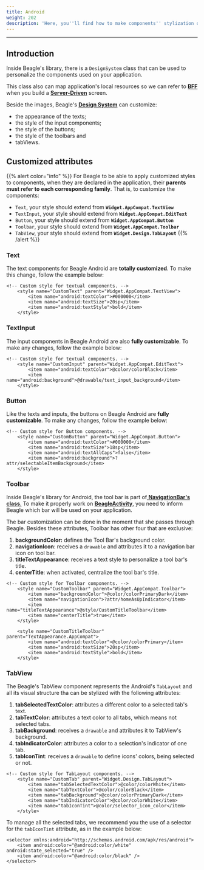 ```yaml
---
title: Android
weight: 202
description: 'Here, you''ll find how to make components'' stylization on Android''s projects.'
---
```


---

## Introduction 

Inside Beagle's library, there is a `DesignSystem` class that can be used to personalize the components used on your application.

This class also can map application's local resources so we can refer to [**BFF** ](/docs/key-concepts#backend-for-frontend)when you build a [**Server-Driven**](/docs/key-concepts#server-driven-ui) screen. 

Beside the images, Beagle's [**Design System**](/docs/key-concepts#design-system) can customize: 

* the appearance of the texts;
* the style of the input components;
* the style of the buttons;
* the style of the toolbars and
* tabViews.

## Customized attributes

{{% alert color="info" %}}
For Beagle to be able to apply customized styles to components, when they are declared in the application, their **parents must refer to each corresponding family**. That is, to customize the components:

* `Text`, your style should extend from **`Widget.AppCompat.TextView`**
* `TextInput`, your style should extend from **`Widget.AppCompat.EditText`**
* `Button`, your style should extend from **`Widget.AppCompat.Button`**
* `Toolbar`, your style should extend from **`Widget.AppCompat.Toolbar`**
* `TabView`, your style should extend from **`Widget.Design.TabLayout`**
{{% /alert %}}

### Text

The text components for Beagle Android are **totally customized**. To make this change, follow the example below:  


```markup
<!-- Custom style for textual components. -->
    <style name="CustomText" parent="Widget.AppCompat.TextView">
        <item name="android:textColor">#000000</item>
        <item name="android:textSize">20sp</item>
        <item name="android:textStyle">bold</item>
    </style>
```


### TextInput

The input components in Beagle Android are also **fully customizable**. To make any changes, follow the example below:


```markup
<!-- Custom style for textual components. -->
    <style name="CustomInput" parent="Widget.AppCompat.EditText">
        <item name="android:textColor">@color/colorBlack</item>
        <item name="android:background">@drawable/text_input_background</item>
    </style>
```


### Button

Like the texts and inputs, the buttons on Beagle Android are **fully customizable**. To make any changes, follow the example below:


```markup
<!-- Custom style for Button components. -->
    <style name="CustomButton" parent="Widget.AppCompat.Button">
        <item name="android:textColor">#000000</item>
        <item name="android:textSize">18sp</item>
        <item name="android:textAllCaps">false</item>
        <item name="android:background">?attr/selectableItemBackground</item>
    </style>
```


### Toolbar

Inside Beagle's library for Android, the tool bar is part of[ **NavigationBar's class**.](/docs/api/screen/navigation-bar/#what-is-a-navigationbaritem) To make it properly work on [**BeagleActivity**](/docs/get-started/creating-a-project-from-scratch/case-android/#step-4-create-appbeagleactivity), you need to inform Beagle which bar will be used on your application.

The bar customization can be done in the moment that she passes through Beagle. Besides these attributes,  Toolbar has other four that are exclusive: 

1. **backgroundColor:** defines the Tool Bar's background color.
2. **navigationIcon**: receives a `drawable` and attributes it to a navigation bar icon on tool bar. 
3. **titleTextAppearance**: receives a text style to personalize a tool bar's title.
4. **centerTitle**: when activated, centralize the tool bar's title.


```markup
<!-- Custom style for Toolbar components. -->
    <style name="CustomToolbar" parent="Widget.AppCompat.Toolbar">
        <item name="backgroundColor">@color/colorPrimaryDark</item>
        <item name="navigationIcon">?attr/homeAsUpIndicator</item>
        <item name="titleTextAppearance">@style/CustomTitleToolbar</item>
        <item name="centerTitle">true</item>
    </style>
    
    <style name="CustomTitleToolbar" parent="TextAppearance.AppCompat">
        <item name="android:textColor">@color/colorPrimary</item>
        <item name="android:textSize">20sp</item>
        <item name="android:textStyle">bold</item>
    </style>
```


### TabView

The Beagle's TabView component represents the Android's `TabLayout` and all its visual structure tha can be stylized with the following attributes:

1. **tabSelectedTextColor**: attributes a different color to a selected tab's text.
2. **tabTextColor**: attributes a text color to all tabs, which means not selected tabs.
3. **tabBackground**: receives a `drawable` and attributes it to TabView's background.
4. **tabIndicatorColor**: attributes a color to a selection's indicator of one tab.
5. **tabIconTint**: receives a `drawable` to define icons' colors, being selected or not.


```markup
<!-- Custom style for TabLayout components. -->
    <style name="CustomTab" parent="Widget.Design.TabLayout">
        <item name="tabSelectedTextColor">@color/colorWhite</item>
        <item name="tabTextColor">@color/colorBlack</item>
        <item name="tabBackground">@color/colorPrimaryDark</item>
        <item name="tabIndicatorColor">@color/colorWhite</item>
        <item name="tabIconTint">@color/selector_icon_color</item>
    </style>
```


To manage all the selected tabs, we recommend you the use of a selector for the `tabIconTint` attribute, as in the example below: 


```markup
<selector xmlns:android="http://schemas.android.com/apk/res/android">
    <item android:color="@android:color/white" android:state_selected="true" />
    <item android:color="@android:color/black" />
</selector>
```
